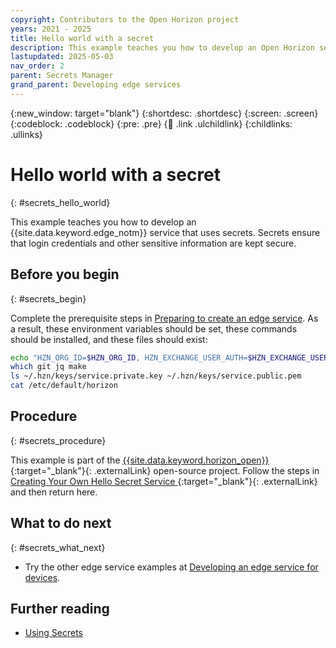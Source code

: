 ```yaml
---
copyright: Contributors to the Open Horizon project
years: 2021 - 2025
title: Hello world with a secret
description: This example teaches you how to develop an Open Horizon service that uses secrets. Secrets ensure that login credentials and other sensitive information are kept secure.
lastupdated: 2025-05-03
nav_order: 2
parent: Secrets Manager
grand_parent: Developing edge services
---
```


{:new_window: target="blank"}
{:shortdesc: .shortdesc}
{:screen: .screen}
{:codeblock: .codeblock}
{:pre: .pre}
{:child: .link .ulchildlink}
{:childlinks: .ullinks}

# Hello world with a secret
{: #secrets_hello_world}

This example teaches you how to develop an {{site.data.keyword.edge_notm}} service that uses secrets. Secrets ensure that login credentials and other sensitive information are kept secure.

## Before you begin
{: #secrets_begin}

Complete the prerequisite steps in [Preparing to create an edge service](service_containers.md). As a result, these environment variables should be set, these commands should be installed, and these files should exist:

```bash
echo "HZN_ORG_ID=$HZN_ORG_ID, HZN_EXCHANGE_USER_AUTH=$HZN_EXCHANGE_USER_AUTH, DOCKER_HUB_ID=$DOCKER_HUB_ID"
which git jq make
ls ~/.hzn/keys/service.private.key ~/.hzn/keys/service.public.pem
cat /etc/default/horizon
```

## Procedure
{: #secrets_procedure}

This example is part of the [{{site.data.keyword.horizon_open}} ](https://github.com/open-horizon/){:target="_blank"}{: .externalLink} open-source project. Follow the steps in [Creating Your Own Hello Secret Service ](https://github.com/open-horizon/examples/blob/master/edge/services/helloSecretWorld/CreateService.md){:target="_blank"}{: .externalLink} and then return here.

## What to do next
{: #secrets_what_next}

* Try the other edge service examples at [Developing an edge service for devices](developing.md).

## Further reading

* [Using Secrets](../developing/secrets_details.md)
